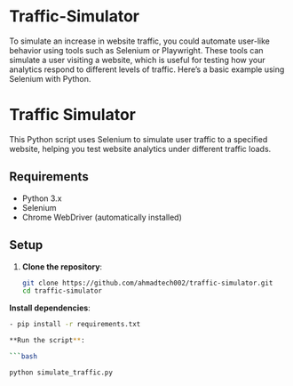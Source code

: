 # Traffic-Simulator
To simulate an increase in website traffic, you could automate user-like behavior using tools such as Selenium or Playwright. These tools can simulate a user visiting a website, which is useful for testing how your analytics respond to different levels of traffic. Here’s a basic example using Selenium with Python.
# Traffic Simulator

This Python script uses Selenium to simulate user traffic to a specified website, helping you test website analytics under different traffic loads.

## Requirements

- Python 3.x
- Selenium
- Chrome WebDriver (automatically installed)

## Setup

1. **Clone the repository**:
   ```bash
   git clone https://github.com/ahmadtech002/traffic-simulator.git
   cd traffic-simulator
   
**Install dependencies**:
```bash
- pip install -r requirements.txt

**Run the script**:

```bash

python simulate_traffic.py
